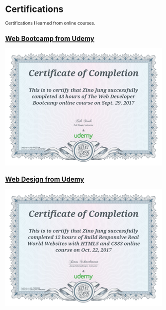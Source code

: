 # Certifications
Certifications I learned from online courses.

## [Web Bootcamp from Udemy](https://www.udemy.com/the-web-developer-bootcamp/learn/v4/overview)
![Web Bootcamp](WebBootCamp.jpg)

## [Web Design from Udemy](https://www.udemy.com/design-and-develop-a-killer-website-with-html5-and-css3/learn/v4/overview)
![Web Design](WebDesign.jpg)
